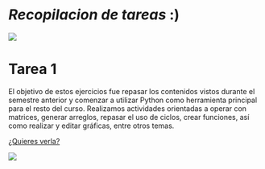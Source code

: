 # ***Recopilacion de tareas*** :)

![](https://puntomedio.mx/wp-content/uploads/2018/06/Ooga-Chaka-Baby.gif)


# Tarea 1
El objetivo de estos ejercicios fue repasar los contenidos vistos durante el semestre anterior y comenzar a utilizar Python como herramienta principal para el resto del curso. Realizamos actividades orientadas a operar con matrices, generar arreglos, repasar el uso de ciclos, crear funciones, así como realizar y editar gráficas, entre otros temas.
  
  [¿Quieres verla?](https://github.com/hector200210/Proyecto-Final/blob/main/Codigos%20py/Tarea_1.ipynb)
  
  ![](https://c.tenor.com/Oi6lRUeRUbAAAAAC/tenor.gif)
